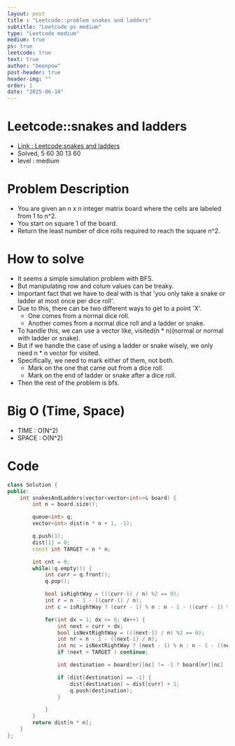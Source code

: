 ```yaml
---
layout: post
title : "Leetcode::problem snakes and ladders"
subtitle: "Leetcode ps medium"
type: "Leetcode medium"
medium: true
ps: true
leetcode: true
text: true
author: "beenpow"
post-header: true
header-img: ""
order: 1
date: "2025-06-18"
---
```


# Leetcode::snakes and ladders
- [Link : Leetcode:snakes and ladders](https://leetcode.com/problems/snakes-and-ladders/)
- Solved, 5 60 30 13 60
- level : medium

# Problem Description
- You are given an n x n integer matrix board where the cells are labeled from 1 to n^2.
- You start on square 1 of the board.
- Return the least number of dice rolls required to reach the square n^2.

# How to solve
- It seems a simple simulation problem with BFS.
- But manipulating row and colum values can be treaky.
- Important fact that we have to deal with is that 'you only take a snake or ladder at most once per dice roll'.
- Due to this, there can be two different ways to get to a point 'X'.
    - One comes from a normal dice roll.
    - Another comes from a normal dice roll and a ladder or snake.
- To handle this, we can use a vector like, visited(n * n)(normal or normal with ladder or snake).
- But if we handle the case of using a ladder or snake wisely, we only need n * n vector for visited.
- Specifically, we need to mark either of them, not both.
    - Mark on the one that came out from a dice roll.
    - Mark on the end of ladder or snake after a dice roll.
- Then the rest of the problem is bfs.

# Big O (Time, Space)
- TIME : O(N^2)
- SPACE : O(N^2)

# Code

```cpp
class Solution {
public:
    int snakesAndLadders(vector<vector<int>>& board) {
        int n = board.size();

        queue<int> q;
        vector<int> dist(n * n + 1, -1);

        q.push(1);
        dist[1] = 0;
        const int TARGET = n * n;

        int cnt = 0;
        while(!q.empty()) {
            int curr = q.front(); 
            q.pop();

            bool isRightWay = (((curr-1) / n) %2 == 0);
            int r = n - 1 - ((curr-1) / n);
            int c = isRightWay ? (curr - 1) % n : n - 1 - ((curr - 1) % n);

            for(int dx = 1; dx <= 6; dx++) {
                int next = curr + dx;
                bool isNextRightWay = (((next-1) / n) %2 == 0);
                int nr = n - 1 - ((next-1) / n);
                int nc = isNextRightWay ? (next - 1) % n : n - 1 - ((next - 1) % n);
                if (next > TARGET ) continue;

                int destination = board[nr][nc] != -1 ? board[nr][nc] : next;

                if (dist[destination] == -1) {
                    dist[destination] = dist[curr] + 1;
                    q.push(destination);
                }

            }
        }
        return dist[n * n];
    }
};
```